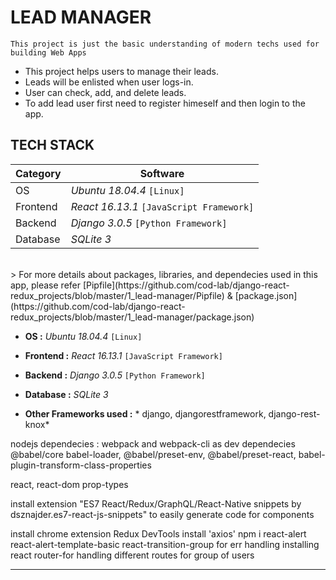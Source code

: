 # LEAD MANAGER

`This project is just the basic understanding of modern techs used for building Web Apps`

* This project helps users to manage their leads.
* Leads will be enlisted when user logs-in.
* User can check, add, and delete leads.
* To add lead user first need to register himeself and then login to the app.<br>

## TECH STACK

| Category | Software |
| -------- | ---------|
| OS | *Ubuntu 18.04.4* `[Linux]` |
| Frontend | *React 16.13.1* `[JavaScript Framework]` |
| Backend | *Django 3.0.5* `[Python Framework]` |
| Database | *SQLite 3* |

<br>
> For more details about packages, libraries, and dependecies used in this app, please refer [Pipfile](https://github.com/cod-lab/django-react-redux_projects/blob/master/1_lead-manager/Pipfile) & [package.json](https://github.com/cod-lab/django-react-redux_projects/blob/master/1_lead-manager/package.json)

<br>

* **OS :** *Ubuntu 18.04.4* `[Linux]`
* **Frontend :** *React 16.13.1* `[JavaScript Framework]`
* **Backend :** *Django 3.0.5* `[Python Framework]`
* **Database :** *SQLite 3*


* **Other Frameworks used :** *
    django, djangorestframework, django-rest-knox*

nodejs
dependecies : webpack and webpack-cli as dev dependecies
                @babel/core babel-loader, @babel/preset-env, @babel/preset-react, babel-plugin-transform-class-properties

react, react-dom prop-types

install extension "ES7 React/Redux/GraphQL/React-Native snippets by dsznajder.es7-react-js-snippets" to easily generate code for components

install chrome extension Redux DevTools
install 'axios'
npm i react-alert react-alert-template-basic react-transition-group for err handling
installing react router-for handling different routes for group of users

---
